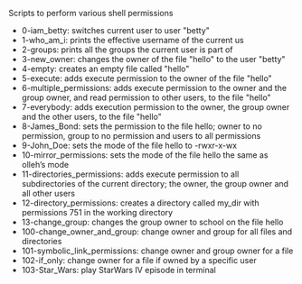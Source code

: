 Scripts to perform various shell permissions
  - 0-iam_betty: switches current user to user "betty"
  - 1-who_am_i: prints the effective username of the current us
  - 2-groups: prints all the groups the current user is part of
  - 3-new_owner: changes the owner of the file "hello" to the user "betty"
  - 4-empty: creates an empty file called "hello"
  - 5-execute: adds execute permission to the owner of the file "hello"
  - 6-multiple_permissions: adds execute permission to the owner and the group owner, and read permission to other users, to the file "hello"
  - 7-everybody: adds execution permission to the owner, the group owner and the other users, to the file "hello"
  - 8-James_Bond:  sets the permission to the file hello; owner to no permission, group to  no permission and users to all permissions
  - 9-John_Doe: sets the mode of the file hello to -rwxr-x-wx
  - 10-mirror_permissions: sets the mode of the file hello the same as olleh’s mode
  - 11-directories_permissions: adds execute permission to all subdirectories of the current directory; the owner, the group owner and all other users
  - 12-directory_permissions: creates a directory called my_dir with permissions 751 in the working directory
  - 13-change_group: changes the group owner to school on the file hello
  - 100-change_owner_and_group: change owner and group for all files and directories
  - 101-symbolic_link_permissions: change owner and group owner for a file
  - 102-if_only: change owner for a file if owned by a specific user
  - 103-Star_Wars: play StarWars IV episode in terminal
 
